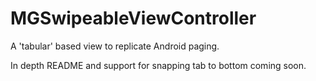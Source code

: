 # MGSwipeableViewController
A 'tabular' based view to replicate Android paging.

In depth README and support for snapping tab to bottom coming soon.
